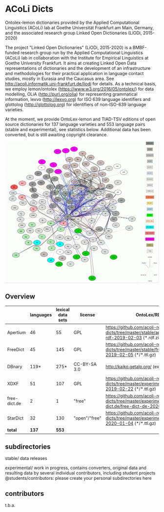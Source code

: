 # ACoLi Dicts
Ontolex-lemon dictionaries provided by the Applied Computational Linguistics (ACoLi) lab at Goethe Universität Frankfurt am Main, Germany, and the associated research group Linked Open Dictionaries (LiODi, 2015-2020)

The project "Linked Open Dictionaries" (LiODi, 2015-2020) is a BMBF-funded research group run by the Applied Computational Linguistics (ACoLi) lab in collaboration with the Institute for Empirical Linguistics at Goethe University Frankfurt. It aims at creating Linked Open Data representations of dictionaries and the development of an infrastructure and methodologies for their practical application in language contact studies, mostly in Eurasia and the Caucasus area. See http://acoli.informatik.uni-frankfurt.de/liodi for details. As a technical basis, we employ lemon/ontolex (https://www.w3.org/2016/05/ontolex/) for data modelling, OLiA (http://purl.org/olia) for representing grammatical information, lexvo (http://lexvo.org) for ISO 639 language identifiers and glottolog (http://glottolog.org) for identifiers of non-ISO-639 language varieties.

At the moment, we provide OntoLex-lemon and TIAD-TSV editions of open source dictionaries for 137 language varieties and 553 language pairs (stable and experimental), see statistics below.
Additional data has been converted, but is still awaiting copyright clearance.

![dictionary graph](https://raw.githubusercontent.com/acoli-repo/acoli-dicts/master/dicts-w-legend.gif "Dictionary graph, stable and experimental (dotted lines)")

## Overview
| &nbsp; | languages |  lexical data sets | license |  OntoLex/RDF data | TIAD/TSV data| comments |
|--|--|--|--|--|--|--|
|Apertium  | 46 | 55 | GPL | https://github.com/acoli-repo/acoli-dicts/tree/master/stable/apertium/apertium-rdf-2019-02-03 (*.rdf.zip) | https://github.com/acoli-repo/acoli-dicts/tree/master/stable/apertium/apertium-rdf-2019-02-03/ (trans*tsv.gz) | modeling based on http://linguistic.linkeddata.es/apertium/, designed for machine translation |
|FreeDict | 45 | 145 | GPL | https://github.com/acoli-repo/acoli-dicts/tree/master/stable/freedict/freedict-rdf-2019-02-05 (\*/*.ttl.gz) | https://github.com/acoli-repo/acoli-dicts/tree/master/stable/freedict/freedict-rdf-2019-02-05 (\*/*.tsv.gz) | plain word lists, user-generated content |
|DBnary | 119* | 275* | CC-BY-SA 3.0 | http://kaiko.getalp.org/ (external) | https://github.com/acoli-repo/acoli-dicts/tree/master/stable/dbnary/dbnary-tiad-2019-02-16 (\*.tsv.gz) | * counted only language pairs with 10,000 entries, user-generated content |
|XDXF | 51 | 107 | GPL |https://github.com/acoli-repo/acoli-dicts/tree/master/experimental/xdxf/xdxf-rdf-2019-02-22 (\*/\*.ttl.gz) | https://github.com/acoli-repo/acoli-dicts/tree/master/experimental/xdxf/xdxf-rdf-2019-02-22 (\*/\*.tsv.gz) | experimental |
|free-dict.de | 2 | 1 | "free" | https://github.com/acoli-repo/acoli-dicts/tree/master/experimental/free-dict.de/free-dict-de-2020-01-02 (\*.ttl.gz) | https://github.com/acoli-repo/acoli-dicts/tree/master/experimental/free-dict.de/free-dict-de-2020-01-02 (*.tsv.gz) | experimental (partial) |
|StarDict | 32 | 130 | "open"/"free" | https://github.com/acoli-repo/acoli-dicts/tree/master/experimental/stardict/stardict-2020-01-04 (\*/\*.ttl.gz) | https://github.com/acoli-repo/acoli-dicts/tree/master/experimental/stardict/stardict-2020-01-04 (\*/\*.tsv.gz) | experimental (partial) |
| **total** | **137** | **553**

## subdirectories

stable/
data releases

experimental/ 
work in progress, contains converters, original data and resulting data by several individual contributors, including student projects
@students/contributors: please create your personal subdirectories here

## contributors

t.b.a.

